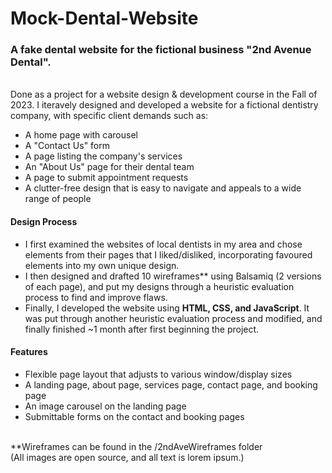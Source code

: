 <h1>Mock-Dental-Website</h1>
<h3>A fake dental website for the fictional business "2nd Avenue Dental".</h3>
<br>
Done as a project for a website design & development course in the Fall of 2023. I iteravely designed and developed a website for a fictional dentistry company, with specific client demands such as:
<ul>
  <li>A home page with carousel</li>
  <li>A "Contact Us" form</li>
  <li>A page listing the company's services</li>
  <li>An "About Us" page for their dental team</li>
  <li>A page to submit appointment requests</li>
  <li>A clutter-free design that is easy to navigate and appeals to a wide range of people</li>
</ul>
<h4>Design Process</h4>
<ul>
  <li>I first examined the websites of local dentists in my area and chose elements from their pages that I liked/disliked, incorporating favoured elements into my own unique design.</li>
  <li>I then designed and drafted 10 wireframes** using Balsamiq (2 versions of each page), and put my designs through a heuristic evaluation process to find and improve flaws.</li>
  <li>Finally, I developed the website using <b>HTML, CSS, and JavaScript</b>. It was put through another heuristic evaluation process and modified, and finally finished ~1 month after first beginning the project.</li>
</ul>
<h4>Features</h4>
<ul>
  <li>Flexible page layout that adjusts to various window/display sizes</li>
  <li>A landing page, about page, services page, contact page, and booking page</li>
  <li>An image carousel on the landing page</li>
  <li>Submittable forms on the contact and booking pages</li>
</ul>
<br>
**Wireframes can be found in the /2ndAveWireframes folder
<br>
(All images are open source, and all text is lorem ipsum.)
